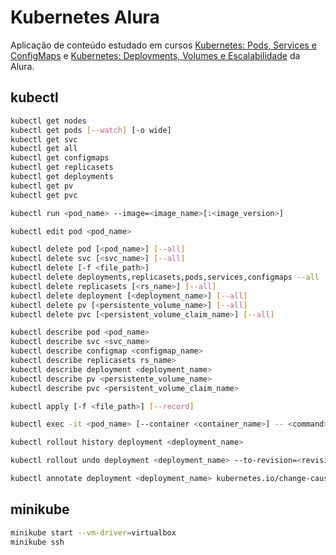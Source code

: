 # Kubernetes Alura
Aplicação de conteúdo estudado em cursos [Kubernetes: Pods, Services e ConfigMaps](https://cursos.alura.com.br/course/kubernetes-pods-services-configmap) e [Kubernetes: Deployments, Volumes e Escalabilidade](https://cursos.alura.com.br/course/kubernetes-deployments-volumes-escalabilidade) da Alura.

## kubectl
```bash
kubectl get nodes
kubectl get pods [--watch] [-o wide]
kubectl get svc
kubectl get all
kubectl get configmaps
kubectl get replicasets
kubectl get deployments
kubectl get pv
kubectl get pvc

kubectl run <pod_name> --image=<image_name>[:<image_version>]

kubectl edit pod <pod_name> 

kubectl delete pod [<pod_name>] [--all]
kubectl delete svc [<svc_name>] [--all]
kubectl delete [-f <file_path>]
kubectl delete deployments,replicasets,pods,services,configmaps --all
kubectl delete replicasets [<rs_name>] [--all]
kubectl delete deployment [<deployment_name>] [--all]
kubectl delete pv [<persistente_volume_name>] [--all]
kubectl delete pvc [<persistent_volume_claim_name>] [--all]

kubectl describe pod <pod_name>
kubectl describe svc <svc_name>
kubectl describe configmap <configmap_name>
kubectl describe replicasets rs_name>
kubectl describe deployment <deployment_name>
kubectl describe pv <persistente_volume_name>
kubectl describe pvc <persistent_volume_claim_name>

kubectl apply [-f <file_path>] [--record]

kubectl exec -it <pod_name> [--container <container_name>] -- <command>

kubectl rollout history deployment <deployment_name>

kubectl rollout undo deployment <deployment_name> --to-revision=<revision_number>

kubectl annotate deployment <deployment_name> kubernetes.io/change-cause="<change_message>"
```

## minikube
```bash
minikube start --vm-driver=virtualbox
minikube ssh
``` 